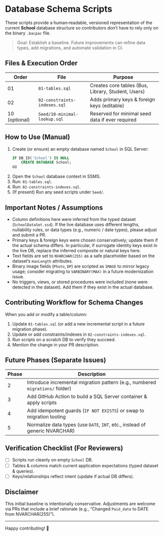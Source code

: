 # Database Schema Scripts

These scripts provide a human‑readable, versioned representation of the current **School** database structure so contributors don’t have to rely only on the binary `.bacpac` file.

> Goal: Establish a baseline. Future improvements can refine data types, add migrations, and automate validation in CI.

## Files & Execution Order

| Order | File | Purpose |
|-------|------|---------|
| 01 | `01-tables.sql` | Creates core tables (Bus, Library, Student, Users) |
| 02 | `02-constraints-indexes.sql` | Adds primary keys & foreign keys (editable) |
| 10 (optional) | `Seed/10-minimal-lookup.sql` | Reserved for minimal seed data if ever required |

## How to Use (Manual)
1. Create (or ensure) an empty database named `School` in SQL Server:
   ```sql
   IF DB_ID('School') IS NULL
       CREATE DATABASE School;
   GO
   ```
2. Open the `School` database context in SSMS.
3. Run: `01-tables.sql`.
4. Run: `02-constraints-indexes.sql`.
5. (If present) Run any seed scripts under `Seed/`.

## Important Notes / Assumptions
* Column definitions here were inferred from the typed dataset (`SchoolDataSet.xsd`). If the live database uses different lengths, nullability rules, or data types (e.g., numeric / date types), please adjust and submit a PR.
* Primary keys & foreign keys were chosen conservatively; update them if the actual schema differs. In particular, if surrogate identity keys exist in the live DB, replace the inferred composite or natural keys here.
* Text fields are set to `NVARCHAR(255)` as a safe placeholder based on the dataset’s `maxLength` attributes.
* Binary image fields (`Photo`, `DP`) are scripted as `IMAGE` to mirror legacy usage; consider migrating to `VARBINARY(MAX)` in a future modernization issue.
* No triggers, views, or stored procedures were included (none were detected in the dataset). Add them if they exist in the actual database.

## Contributing Workflow for Schema Changes
When you add or modify a table/column:
1. Update `01-tables.sql` (or add a new incremental script in a future migration phase).
2. Update or add constraints/indexes in `02-constraints-indexes.sql`.
3. Run scripts on a scratch DB to verify they succeed.
4. Mention the change in your PR description.

## Future Phases (Separate Issues)
| Phase | Description |
|-------|-------------|
| 2 | Introduce incremental migration pattern (e.g., numbered `migrations/` folder) |
| 3 | Add GitHub Action to build a SQL Server container & apply scripts |
| 4 | Add idempotent guards (`IF NOT EXISTS`) or swap to migration tooling |
| 5 | Normalize data types (use `DATE`, `INT`, etc., instead of generic NVARCHAR) |

## Verification Checklist (For Reviewers)
- [ ] Scripts run cleanly on empty `School` DB.
- [ ] Tables & columns match current application expectations (typed dataset & queries).
- [ ] Keys/relationships reflect intent (update if actual DB differs).

## Disclaimer
This initial baseline is intentionally conservative. Adjustments are welcome via PRs that include a brief rationale (e.g., “Changed `Paid_date` to DATE from NVARCHAR(255)”).

---
Happy contributing! 🚀
